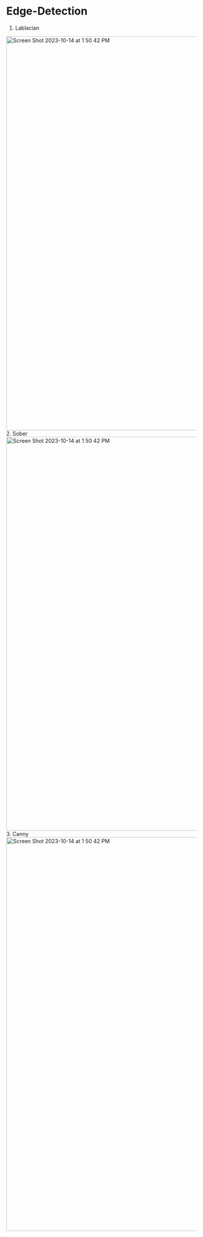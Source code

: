 # Edge-Detection
1. Lablacian
<img width="1042" alt="Screen Shot 2023-10-14 at 1 50 42 PM" src="(https://github.com/sarehsoltani/Edge-Detection/assets/23232055/8c1b82c6-ac31-4087-834e-378786f1ecdb">
2. Sober
<img width="1042" alt="Screen Shot 2023-10-14 at 1 50 42 PM" src="https://github.com/sarehsoltani/Edge-Detection/assets/23232055/58851322-3711-4a39-82a9-f4263a012333">
3. Canny
<img width="1042" alt="Screen Shot 2023-10-14 at 1 50 42 PM" src="https://github.com/sarehsoltani/Edge-Detection/assets/23232055/e09fddb1-5768-46ea-9e1d-25fac195d6a9">